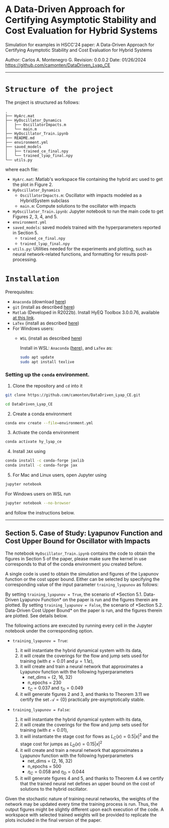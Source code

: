 # A Data-Driven Approach for Certifying Asymptotic Stability and Cost Evaluation for Hybrid Systems

Simulation for examples in HSCC'24 paper: A Data-Driven Approach for Certifying 
Asymptotic Stability and Cost Evaluation for Hybrid Systems

Author: Carlos A. Montenegro G.
Revision: 0.0.0.2 Date: 01/26/2024
https://github.com/camonten/DataDriven_Lyap_CE

----------------------------------------------------------------------------
# `Structure of the project`

The project is structured as follows:

```
.
├── HyArc.mat
├── HyOscillator_Dynamics
│   ├── OscillatorImpacts.m
│   └── main.m
├── HyOscillator_Train.ipynb
├── README.md
├── environment.yml
├── saved_models
│   ├── trained_ce_final.npy
│   └── trained_lyap_final.npy
└── utils.py
```

where each file:

- `HyArc.mat`: Matlab's workspace file containing the hybrid arc used to get the plot in Figure 2.
- `HyOscillator_Dynamics`
    - `OscillatorImpacts.m`: Oscillator with impacts modeled as a HybridSystem subclass
    - `main.m`: Compute solutions to the oscillator with impacts
- `HyOscillator_Train.ipynb`: Jupyter notebook to run the main code to get Figures 2, 3, 4, and 5.
- `environment.yml`
- `saved_models`: saved models trained with the hyperparameters reported in Section 5.
    - `trained_ce_final.npy`
    - `trained_lyap_final.npy`
- `utils.py`: Utilities needed for the experiments and plotting, such as neural network-related functions, and formatting for results post-processing.


# `Installation`

Prerequisites:
- `Anaconda` (download [here](https://www.anaconda.com/download))
- `git` (install as described [here](https://git-scm.com/book/en/v2/Getting-Started-Installing-Git))
- `Matlab` (Developed in R2022b). Install HyEQ Toolbox 3.0.0.76, available [at this link](https://www.mathworks.com/matlabcentral/fileexchange/41372-hybrid-equations-toolbox). 
- `LaTex` (install as described [here](https://www.latex-project.org/get/))
- For Windows users:
  - `WSL` (install as described [here](https://learn.microsoft.com/en-us/windows/wsl/install))
    
    Install in WSL: `Anaconda` ([here](https://gist.github.com/kauffmanes/5e74916617f9993bc3479f401dfec7da)), and `LaTex` as:

    ```bash
    sudo apt update
    sudo apt install texlive
    ```

### Setting up the `conda` environment.

1. Clone the repository and `cd` into it
```bash
git clone https://github.com/camonten/DataDriven_Lyap_CE.git
```

```bash
cd DataDriven_Lyap_CE
```

2. Create a conda environment
```bash
conda env create --file=environment.yml
```

3. Activate the conda environment
```bash
conda activate hy_lyap_ce
```

4. Install `JAX` using
```bash
conda install -c conda-forge jaxlib
conda install -c conda-forge jax
```

5. For Mac and Linux users, open Jupyter using
```bash
jupyter notebook
```

For Windows users on WSL run
 ```bash
jupyter notebook --no-browser
```

and follow the instructions below.

----------------------------------------------------------------------------
## Section 5. Case of Study: Lyapunov Function and Cost Upper Bound for Oscillator with Impacts

The notebook `HyOscillator_Train.ipynb` contains the code to obtain the figures in Section 5 of the paper, please make sure the kernel in use corresponds to that of the conda environment you created before.  

A single code is used to obtain the simulation and figures of the Lyapunov function or the cost upper bound. Either can be selected by specifying the corresponding value of the input parameter  `training_lyapunov` as follows:

By setting `training_lyapunov = True`, the scenario of \*Section 5.1. Data-Driven Lyapunov Function\* on the paper is run and the figures therein are plotted. By setting `training_lyapunov = False`, the scenario of \*Section 5.2. Data-Driven Cost Upper Bound\* on the paper is run, and the figures therein are plotted. See details below.

The following actions are executed by running every cell in the Jupyter notebook under the corresponding option.

 - `training_lyapunov = True`:
     1. it will instantiate the hybrid dynamical system with its data,
     2. it will create the coverings for the flow and jump sets used for training (with $\varepsilon = 0.01$ and $\mu = 1.1\varepsilon$),
     3. it will create and train a neural network that approximates a Lyapunov function with the following hyperparameters
         - net_dims = (2, 16, 32)
         - n_epochs = 230
         - $\tau_C = 0.037$ and $\tau_D = 0.049$
     4. it will generate figures 2 and 3, and thanks to Theorem 3.11 we certify the set $\mathcal{A} = \{ 0\}$ practically
         pre-asymptotically stable.

 - `training_lyapunov = False`:
     1. it will instantiate the hybrid dynamical system with its data,
     2. it will create the coverings for the flow and jump sets used for training (with $\varepsilon = 0.01$),
     3. it will instantiate the stage cost for flows as $L_C(x) = 0.5|x|^2$ and the stage cost for jumps as $L_D(x) = 0.15|x|^2$
     4. it will create and train a neural network that approximates a Lyapunov function with the following hyperparameters
         - net_dims = (2, 16, 32)
         - n_epochs = 500
         - $\eta_C = 0.058$ and $\eta_D = 0.044$
     5. it will generate figures 4 and 5, and thanks to Theorem 4.4 we certify that the trained neural net defines an upper bound on the cost of solutions to the hybrid oscillator.

Given the stochastic nature of training neural networks, the weights of the network may be updated every time the training process is run. Thus, the output figures might be slightly different upon each execution of the code. A workspace with selected trained weights will be provided to replicate the plots included in the final version of the paper.